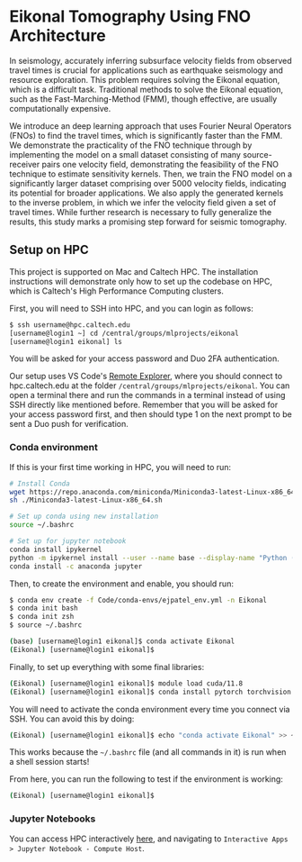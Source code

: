 # Eikonal Tomography Using FNO Architecture

In seismology, accurately inferring subsurface velocity fields from observed travel times
is crucial for applications such as earthquake seismology and resource exploration. This
problem requires solving the Eikonal equation, which is a difficult task. Traditional methods
to solve the Eikonal equation, such as the Fast-Marching-Method (FMM), though effective,
are usually computationally expensive. 

We introduce an deep learning approach that uses
Fourier Neural Operators (FNOs) to find the travel times, which is significantly faster than
the FMM. We demonstrate the practicality of the FNO technique through by implementing
the model on a small dataset consisting of many source-receiver pairs one velocity field,
demonstrating the feasibility of the FNO technique to estimate sensitivity kernels. Then,
we train the FNO model on a significantly larger dataset comprising over 5000 velocity
fields, indicating its potential for broader applications. We also apply the generated kernels
to the inverse problem, in which we infer the velocity field given a set of travel times.
While further research is necessary to fully generalize the results, this study marks a
promising step forward for seismic tomography.

## Setup on HPC

This project is supported on Mac and Caltech HPC. The installation instructions will demonstrate only how to set up the codebase on HPC, which is Caltech's High Performance Computing clusters.

First, you will need to SSH into HPC, and you can login as follows:

```sh
$ ssh username@hpc.caltech.edu
[username@login1 ~] cd /central/groups/mlprojects/eikonal
[username@login1 eikonal] ls
```

You will be asked for your access password and Duo 2FA authentication.

Our setup uses VS Code's [Remote Explorer](https://code.visualstudio.com/docs/remote/ssh), where you should connect to hpc.caltech.edu at the folder `/central/groups/mlprojects/eikonal`. You can open a terminal there and run the commands in a terminal instead of using SSH directly like mentioned before. Remember that you will be asked for your access password first, and then should type 1 on the next prompt to be sent a Duo push for verification.

### Conda environment

If this is your first time working in HPC, you will need to run:
```sh
# Install Conda
wget https://repo.anaconda.com/miniconda/Miniconda3-latest-Linux-x86_64.sh
sh ./Miniconda3-latest-Linux-x86_64.sh

# Set up conda using new installation
source ~/.bashrc

# Set up for jupyter notebook
conda install ipykernel
python -m ipykernel install --user --name base --display-name "Python (base)"
conda install -c anaconda jupyter
```

Then, to create the environment and enable, you should run:

```sh
$ conda env create -f Code/conda-envs/ejpatel_env.yml -n Eikonal
$ conda init bash
$ conda init zsh
$ source ~/.bashrc

(base) [username@login1 eikonal]$ conda activate Eikonal
(Eikonal) [username@login1 eikonal]$ 
```

Finally, to set up everything with some final libraries:

```sh
(Eikonal) [username@login1 eikonal]$ module load cuda/11.8
(Eikonal) [username@login1 eikonal]$ conda install pytorch torchvision torchaudio pytorch-cuda=11.8 -c pytorch -c nvidia
```

You will need to activate the conda environment every time you connect via SSH. You can avoid this by doing:
```sh
(Eikonal) [username@login1 eikonal]$ echo "conda activate Eikonal" >> ~/.bashrc
```

This works because the `~/.bashrc` file (and all commands in it) is run when a shell session starts!

From here, you can run the following to test if the environment is working:
```sh
(Eikonal) [username@login1 eikonal]$ 
```

### Jupyter Notebooks

You can access HPC interactively [here](https://interactive.hpc.caltech.edu/), and navigating to `Interactive Apps > Jupyter Notebook - Compute Host`.

